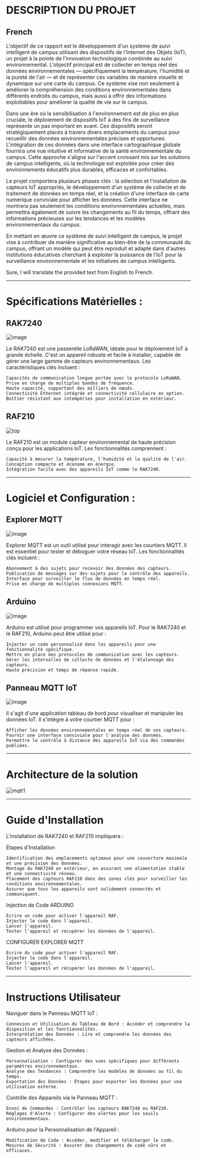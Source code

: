 # DESCRIPTION DU PROJET

## French

L'objectif de ce rapport est le développement d'un système de suivi intelligent de campus utilisant des dispositifs de l'Internet des Objets (IoT), un projet à la pointe de l'innovation technologique combinée au suivi environnemental. L'objectif principal est de collecter en temps réel des données environnementales — spécifiquement la température, l'humidité et la pureté de l'air — et de représenter ces variables de manière visuelle et dynamique sur une carte du campus. Ce système vise non seulement à améliorer la compréhension des conditions environnementales dans différents endroits du campus, mais aussi à offrir des informations exploitables pour améliorer la qualité de vie sur le campus.

Dans une ère où la sensibilisation à l'environnement est de plus en plus cruciale, le déploiement de dispositifs IoT à des fins de surveillance représente un pas important en avant. Ces dispositifs seront stratégiquement placés à travers divers emplacements du campus pour recueillir des données environnementales précises et opportunes. L'intégration de ces données dans une interface cartographique globale fournira une vue intuitive et informative de la santé environnementale du campus. Cette approche s'aligne sur l'accent croissant mis sur les solutions de campus intelligents, où la technologie est exploitée pour créer des environnements éducatifs plus durables, efficaces et confortables.

Le projet comportera plusieurs phases clés : la sélection et l'installation de capteurs IoT appropriés, le développement d'un système de collecte et de traitement de données en temps réel, et la création d'une interface de carte numérique conviviale pour afficher les données. Cette interface ne montrera pas seulement les conditions environnementales actuelles, mais permettra également de suivre les changements au fil du temps, offrant des informations précieuses sur les tendances et les modèles environnementaux du campus.

En mettant en œuvre ce système de suivi intelligent de campus, le projet vise à contribuer de manière significative au bien-être de la communauté du campus, offrant un modèle qui peut être reproduit et adapté dans d'autres institutions éducatives cherchant à exploiter la puissance de l'IoT pour la surveillance environnementale et les initiatives de campus intelligents.

Sure, I will translate the provided text from English to French. 

---

# Spécifications Matérielles :
  ## RAK7240 
  ![image](https://github.com/vendkura/RAK7420_RF210-Project/assets/51537350/1c37815c-2adf-4bd7-8187-b8d47baa2f07)

Le RAK7240 est une passerelle LoRaWAN, idéale pour le déploiement IoT à grande échelle. C'est un appareil robuste et facile à installer, capable de gérer une large gamme de capteurs environnementaux. Les caractéristiques clés incluent :

    Capacités de communication longue portée avec le protocole LoRaWAN.
    Prise en charge de multiples bandes de fréquence.
    Haute capacité, supportant des milliers de nœuds.
    Connectivité Ethernet intégrée et connectivité cellulaire en option.
    Boîtier résistant aux intempéries pour installation en extérieur.
 
  ## RAF210
![top](https://github.com/vendkura/RAK7420_RF210-Project/assets/51537350/5a1726a6-5a07-43d4-9939-83c45a2f9727)

Le RAF210 est un module capteur environnemental de haute précision conçu pour les applications IoT. Les fonctionnalités comprennent :

    Capacité à mesurer la température, l'humidité et la qualité de l'air.
    Conception compacte et économe en énergie.
    Intégration facile avec des appareils IoT comme le RAK7240.

---

# Logiciel et Configuration :
  ## Explorer MQTT
  ![image](https://github.com/vendkura/RAK7420_RF210-Project/assets/51537350/3cec8ae6-07bf-4c62-b81d-9ddc0f24a172)

Explorer MQTT est un outil utilisé pour interagir avec les courtiers MQTT. Il est essentiel pour tester et déboguer votre réseau IoT. Les fonctionnalités clés incluent :

    Abonnement à des sujets pour recevoir des données des capteurs.
    Publication de messages sur des sujets pour le contrôle des appareils.
    Interface pour surveiller le flux de données en temps réel.
    Prise en charge de multiples connexions MQTT.

  ## Arduino
  ![image](https://github.com/vendkura/RAK7420_RF210-Project/assets/51537350/e02e9966-0f7e-45fc-bb61-21d90e9768f6)

Arduino est utilisé pour programmer vos appareils IoT. Pour le RAK7240 et le RAF210, Arduino peut être utilisé pour :

    Injecter un code personnalisé dans les appareils pour une fonctionnalité spécifique.
    Mettre en place des protocoles de communication avec les capteurs.
    Gérer les intervalles de collecte de données et l'étalonnage des capteurs.
    Haute précision et temps de réponse rapide.

  ## Panneau MQTT IoT
![image](https://github.com/vendkura/RAK7420_RF210-Project/assets/51537350/7ed85319-ec05-45e1-9e1f-e472c951b8ab)

Il s'agit d'une application tableau de bord pour visualiser et manipuler les données IoT. Il s'intègre à votre courtier MQTT pour :

    Afficher les données environnementales en temps réel de vos capteurs.
    Fournir une interface conviviale pour l'analyse des données.
    Permettre le contrôle à distance des appareils IoT via des commandes publiées.


---
# Architecture de la solution

![mqtt1](https://github.com/vendkura/RAK7420_RF210-Project/assets/51537350/00a7eae4-3245-4be3-a6af-e671ab82b48e)


---

# Guide d'Installation

L'installation de RAK7240 et RAF210 impliquera :

Étapes d'Installation

    Identification des emplacements optimaux pour une couverture maximale et une précision des données.
    Montage du RAK7240 en extérieur, en assurant une alimentation stable et une connectivité réseau.
    Placement des capteurs RAF210 dans des zones clés pour surveiller les conditions environnementales.
    Assurer que tous les appareils sont solidement connectés et communiquent.

Injection de Code ARDUINO

    Écrire un code pour activer l'appareil RAF.
    Injecter le code dans l'appareil.
    Lancer l'appareil.
    Tester l'appareil et récupérer les données de l'appareil.
CONFIGURER EXPLORER MQTT

    Écrire du code pour activer l'appareil RAF.
    Injecter le code dans l'appareil.
    Lancer l'appareil.
    Tester l'appareil et récupérer les données de l'appareil.

---

# Instructions Utilisateur

Naviguer dans le Panneau MQTT IoT :

    Connexion et Utilisation du Tableau de Bord : Accéder et comprendre la disposition et les fonctionnalités.
    Interprétation des Données : Lire et comprendre les données des capteurs affichées.

Gestion et Analyse des Données :

    Personnalisation : Configurer des vues spécifiques pour différents paramètres environnementaux.
    Analyse des Tendances : Comprendre les modèles de données au fil du temps.
    Exportation des Données : Étapes pour exporter les données pour une utilisation externe.

Contrôle des Appareils via le Panneau MQTT :

    Envoi de Commandes : Contrôler les capteurs RAK7240 ou RAF210.
    Réglages d'Alerte : Configurer des alertes pour les seuils environnementaux.

Arduino pour la Personnalisation de l'Appareil :

    Modification de Code : Accéder, modifier et télécharger le code.
    Mesures de Sécurité : Assurer des changements de code sûrs et efficaces.

